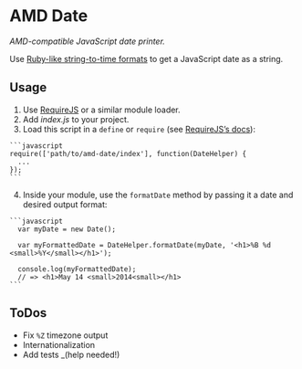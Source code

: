 # AMD Date

_AMD-compatible JavaScript date printer._

Use [Ruby-like string-to-time formats](http://rubyinrails.com/2013/09/strftime-format-time-in-ruby/) to get a JavaScript date as a string.

## Usage

1. Use [RequireJS](http://requirejs.org) or a similar module loader.
2. Add _index.js_ to your project.
3.    Load this script in a `define` or `require` (see [RequireJS’s docs](http://requirejs.org/docs/api.html#define)):

    ```javascript
    require(['path/to/amd-date/index'], function(DateHelper) {
      ...
    });
    ```

4.    Inside your module, use the `formatDate` method by passing it a date and desired output format:

    ```javascript
      var myDate = new Date();

      var myFormattedDate = DateHelper.formatDate(myDate, '<h1>%B %d <small>%Y</small></h1>');

      console.log(myFormattedDate);
      // => <h1>May 14 <small>2014<small></h1>
    ```

## ToDos

* Fix `%Z` timezone output
* Internationalization
* Add tests _(help needed!)